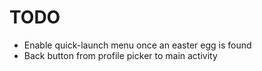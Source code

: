TODO
====
* Enable quick-launch menu once an easter egg is found
* Back button from profile picker to main activity
